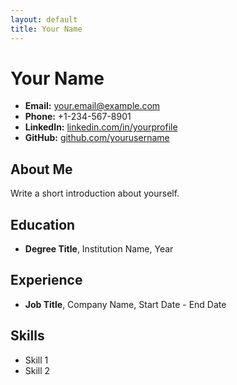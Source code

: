 ```yaml
---
layout: default
title: Your Name
---
```


# Your Name

- **Email:** [your.email@example.com](mailto:your.email@example.com)
- **Phone:** +1-234-567-8901
- **LinkedIn:** [linkedin.com/in/yourprofile](https://linkedin.com/in/yourprofile)
- **GitHub:** [github.com/yourusername](https://github.com/yourusername)

## About Me
Write a short introduction about yourself.

## Education
- **Degree Title**, Institution Name, Year

## Experience
- **Job Title**, Company Name, Start Date - End Date

## Skills
- Skill 1
- Skill 2
